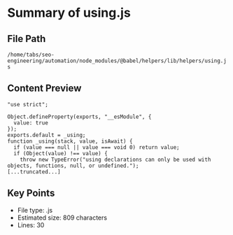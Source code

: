 # Summary of using.js
  
## File Path
`/home/tabs/seo-engineering/automation/node_modules/@babel/helpers/lib/helpers/using.js`

## Content Preview
```
"use strict";

Object.defineProperty(exports, "__esModule", {
  value: true
});
exports.default = _using;
function _using(stack, value, isAwait) {
  if (value === null || value === void 0) return value;
  if (Object(value) !== value) {
    throw new TypeError("using declarations can only be used with objects, functions, null, or undefined.");
[...truncated...]
```

## Key Points
- File type: .js
- Estimated size: 809 characters
- Lines: 30

